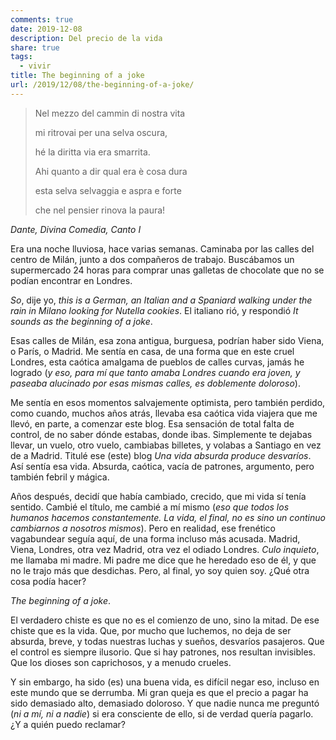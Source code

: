 ```yaml
---
comments: true
date: 2019-12-08
description: Del precio de la vida
share: true
tags:
  - vivir
title: The beginning of a joke
url: /2019/12/08/the-beginning-of-a-joke/
---
```



>Nel mezzo del cammin di nostra vita
>
>mi ritrovai per una selva oscura,
>
>hé la diritta via era smarrita.
>
>
>Ahi quanto a dir qual era è cosa dura
>
>esta selva selvaggia e aspra e forte
>
>che nel pensier rinova la paura!

*Dante, Divina Comedia, Canto I*

Era una noche lluviosa, hace varias semanas. Caminaba por las calles
del centro de Milán, junto a dos compañeros de trabajo. Buscábamos un
supermercado 24 horas para comprar unas galletas de chocolate que
no se podían encontrar en Londres.

*So*, dije yo, *this
is a German, an Italian and a Spaniard walking under the rain in
Milano looking for Nutella cookies*. El italiano rió, y respondió *It
sounds as the beginning of a joke*.

Esas calles de Milán, esa zona antigua, burguesa, podrían haber
sido Viena, o París, o Madrid. Me sentía en casa, de una forma que
en este cruel Londres, esta caótica
amalgama de pueblos de calles curvas, jamás he logrado (*y eso,
  para mí que tanto amaba Londres cuando era joven, y paseaba
  alucinado por esas mismas calles, es doblemente doloroso*).

Me sentía en esos momentos salvajemente optimista, pero también
perdido, como cuando, muchos años atrás, llevaba
esa caótica vida viajera que me llevó, en parte, a comenzar este blog.
Esa sensación de total falta de control, de no saber dónde estabas,
donde ibas. Simplemente te dejabas llevar, un vuelo, otro vuelo,
cambiabas billetes, y volabas a Santiago en vez de a Madrid.  Titulé ese
(este) blog *Una vida absurda produce desvaríos*. Así sentía esa vida.
Absurda, caótica, vacía de patrones, argumento, pero también febril y mágica.

Años después, decidí que había cambiado, crecido, que mi vida sí tenía
sentido. Cambié el título, me cambié a mí mismo (*eso que todos los
  humanos hacemos constantemente. La vida, el final, no es sino un
  continuo cambiarnos a nosotros mismos*). Pero en realidad, ese
  frenético vagabundear seguía aquí, de una forma incluso más acusada.
  Madrid, Viena, Londres, otra vez Madrid, otra vez el odiado Londres.
  *Culo inquieto*, me llamaba mi madre. Mi padre me dice que he heredado
  eso de él, y que no le trajo más que desdichas. Pero, al final,
  yo soy quien soy. ¿Qué otra cosa podía hacer?


  *The beginning of a joke*.

  El verdadero chiste es que no es el
  comienzo de uno, sino la mitad. De ese chiste que es la vida. Que,
  por mucho que luchemos, no deja de ser absurda, breve, y todas nuestras
  luchas y sueños, desvaríos pasajeros. Que el control es siempre
  ilusorio. Que si hay patrones, nos resultan invisibles. Que los dioses
  son caprichosos, y a menudo crueles.

  Y sin embargo, ha sido (es) una buena vida, es difícil negar eso,
  incluso en este mundo que se derrumba. Mi gran queja es que el precio a
  pagar ha sido demasiado alto, demasiado doloroso. Y que nadie nunca
  me preguntó (*ni a mí, ni a nadie*) si era consciente de ello,
  si de verdad quería pagarlo. ¿Y a quién puedo reclamar?